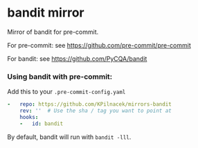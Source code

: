 bandit mirror
===========

Mirror of bandit for pre-commit.

For pre-commit: see https://github.com/pre-commit/pre-commit

For bandit: see https://github.com/PyCQA/bandit

### Using bandit with pre-commit:

Add this to your `.pre-commit-config.yaml`

```yaml
-   repo: https://github.com/KPilnacek/mirrors-bandit
    rev: ''  # Use the sha / tag you want to point at
    hooks:
    -   id: bandit
```


By default, bandit will run with `bandit -lll`.
